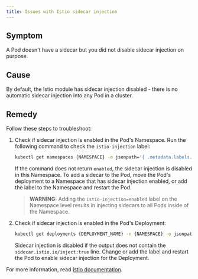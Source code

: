 ```yaml
---
title: Issues with Istio sidecar injection
---
```


## Symptom

A Pod doesn't have a sidecar but you did not disable sidecar injection on purpose.

## Cause

By default, the Istio module has sidecar injection disabled - there is no automatic sidecar injection into any Pod in a cluster.

## Remedy

Follow these steps to troubleshoot:

1. Check if sidecar injection is enabled in the Pod's Namespace. Run the following command to check the `istio-injection` label:

    ```bash
    kubectl get namespaces {NAMESPACE} -o jsonpath='{ .metadata.labels.istio-injection }'
    ```

   If the command does not return `enabled`, the sidecar injection is disabled in this Namespace. To add a sidecar to the Pod, move the Pod's deployment to a Namespace that has sidecar injection enabled, or add the label to the Namespace and restart the Pod.

   >**WARNING:** Adding the `istio-injection=enabled` label on the Namespace level results in injecting sidecars to all Pods inside of the Namespace.

2. Check if sidecar injection is enabled in the Pod's Deployment:

    ```bash
    kubectl get deployments {DEPLOYMENT_NAME} -n {NAMESPACE} -o jsonpath='{ .spec.template.metadata.labels }'
    ```

   Sidecar injection is disabled if the output does not contain the `sidecar.istio.io/inject:true` line. Change or add the label and restart the Pod to enable sidecar injection for the Deployment.

For more information, read [Istio documentation](https://istio.io/docs/ops/common-problems/injection/).
